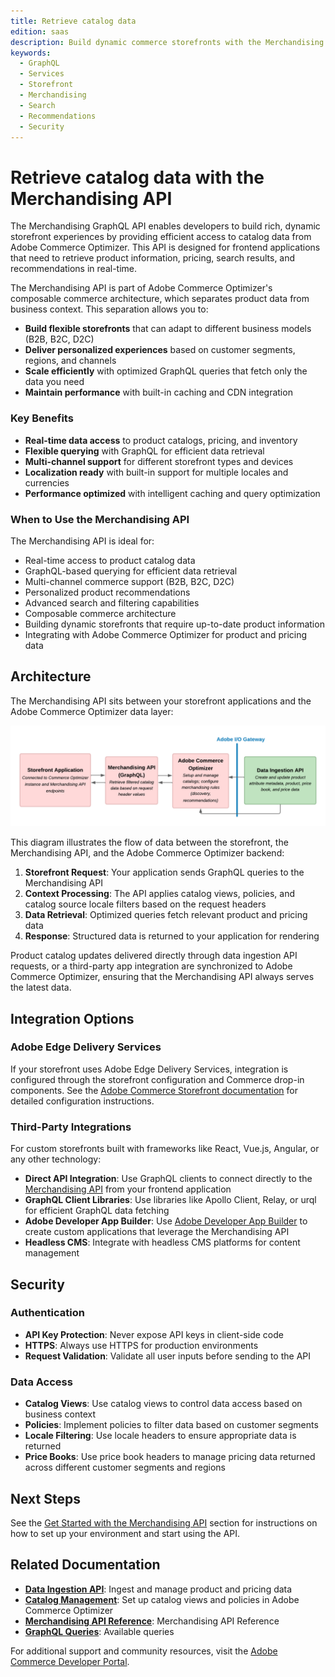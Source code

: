 ```yaml
---
title: Retrieve catalog data
edition: saas
description: Build dynamic commerce storefronts with the Merchandising GraphQL API. Access real-time catalog, product discovery, and recommendations data.
keywords:
  - GraphQL
  - Services
  - Storefront
  - Merchandising
  - Search
  - Recommendations
  - Security
---
```


# Retrieve catalog data with the Merchandising API

The Merchandising GraphQL API enables developers to build rich, dynamic storefront experiences by providing efficient access to catalog data from Adobe Commerce Optimizer. This API is designed for frontend applications that need to retrieve product information, pricing, search results, and recommendations in real-time.

The Merchandising API is part of Adobe Commerce Optimizer's composable commerce architecture, which separates product data from business context. This separation allows you to:

- **Build flexible storefronts** that can adapt to different business models (B2B, B2C, D2C)
- **Deliver personalized experiences** based on customer segments, regions, and channels
- **Scale efficiently** with optimized GraphQL queries that fetch only the data you need
- **Maintain performance** with built-in caching and CDN integration

### Key Benefits

- **Real-time data access** to product catalogs, pricing, and inventory
- **Flexible querying** with GraphQL for efficient data retrieval
- **Multi-channel support** for different storefront types and devices
- **Localization ready** with built-in support for multiple locales and currencies
- **Performance optimized** with intelligent caching and query optimization

### When to Use the Merchandising API

The Merchandising API is ideal for:

- Real-time access to product catalog data
- GraphQL-based querying for efficient data retrieval
- Multi-channel commerce support (B2B, B2C, D2C)
- Personalized product recommendations
- Advanced search and filtering capabilities
- Composable commerce architecture
- Building dynamic storefronts that require up-to-date product information
- Integrating with Adobe Commerce Optimizer for product and pricing data

## Architecture

The Merchandising API sits between your storefront applications and the Adobe Commerce Optimizer data layer:

![Merchandising Services API](../../_images/merchandising/merchandising-data-flow.png)

This diagram illustrates the flow of data between the storefront, the Merchandising API, and the Adobe Commerce Optimizer backend:

1. **Storefront Request**: Your application sends GraphQL queries to the Merchandising API
2. **Context Processing**: The API applies catalog views, policies, and catalog source locale filters based on the request headers
3. **Data Retrieval**: Optimized queries fetch relevant product and pricing data
4. **Response**: Structured data is returned to your application for rendering

Product catalog updates delivered directly through data ingestion API requests, or a third-party app integration are synchronized to Adobe Commerce Optimizer, ensuring that the Merchandising API always serves the latest data.

## Integration Options

### Adobe Edge Delivery Services

If your storefront uses Adobe Edge Delivery Services, integration is configured through the storefront configuration and Commerce drop-in components. See the [Adobe Commerce Storefront documentation](https://experienceleague.adobe.com/developer/commerce/storefront/get-started/) for detailed configuration instructions.

### Third-Party Integrations

For custom storefronts built with frameworks like React, Vue.js, Angular, or any other technology:

- **Direct API Integration**: Use GraphQL clients to connect directly to the [Merchandising API](using-the-api.md) from your frontend application
- **GraphQL Client Libraries**: Use libraries like Apollo Client, Relay, or urql for efficient GraphQL data fetching
- **Adobe Developer App Builder**: Use [Adobe Developer App Builder](https://experienceleague.adobe.com/en/docs/commerce-learn/tutorials/adobe-developer-app-builder/introduction-to-app-builder) to create custom applications that leverage the Merchandising API
- **Headless CMS**: Integrate with headless CMS platforms for content management

## Security

### Authentication

- **API Key Protection**: Never expose API keys in client-side code
- **HTTPS**: Always use HTTPS for production environments
- **Request Validation**: Validate all user inputs before sending to the API

### Data Access

- **Catalog Views**: Use catalog views to control data access based on business context
- **Policies**: Implement policies to filter data based on customer segments
- **Locale Filtering**: Use locale headers to ensure appropriate data is returned
- **Price Books**: Use price book headers to manage pricing data returned across different customer segments and regions

## Next Steps

See the [Get Started with the Merchandising API](using-the-api.md) section for instructions on how to set up your environment and start using the API.

## Related Documentation

- **[Data Ingestion API](../data-ingestion/index.md)**: Ingest and manage product and pricing data
- **<a href="https://experienceleague.adobe.com/docs/commerce/optimizer/setup/catalog-view.html" target="_blank" rel="noopener noreferrer">Catalog Management</a>**: Set up catalog views and policies in Adobe Commerce Optimizer
- **<a href="https://developer-stage.adobe.com/commerce/services/composable-catalog/storefront-services/api-reference/" target="_blank" rel="noopener noreferrer">Merchandising API Reference</a>**: Merchandising API Reference
- **[GraphQL Queries](use-cases.md#available-queries)**: Available queries

For additional support and community resources, visit the [Adobe Commerce Developer Portal](https://developer.adobe.com/commerce/).
